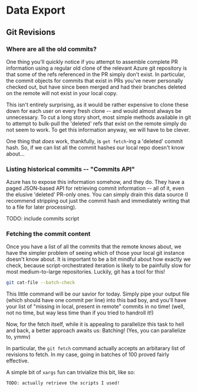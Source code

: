# Data Export

## Git Revisions

### Where are all the old commits?

One thing you'll quickly notice if you attempt to assemble complete PR
information using a regular old clone of the relevant Azure git repository is
that some of the refs referenced in the PR simply don't exist. In particular,
the commit objects for commits that exist in PRs you've never personally checked
out, but have since been merged and had their branches deleted on the remote
will not exist in your local copy.

This isn't entirely surprising, as it would be rather expensive to clone these
down for each user on every fresh clone -- and would almost always be
unnecessary. To cut a long story short, most simple methods available in git to
attempt to bulk-pull the 'deleted' refs that exist on the remote simply do not
seem to work. To get this information anyway, we will have to be clever.

One thing that _does_ work, thankfully, is `get fetch`-ing a 'deleted' commit
hash. So, if we can list all the commit hashes our local repo doesn't know
about...

### Listing historical commits -- "Commits API"

Azure has to expose this information somehow, and they do. They have a paged
JSON-based API for retrieving commit information -- all of it, even the elusive
'deleted' PR-only ones. You can simply drain this data source (I recommend
stripping out just the commit hash and immediately writing that to a file for
later processing).

TODO: include commits script

### Fetching the commit content

Once you have a list of all the commits that the remote knows about, we have the
simpler problem of seeing which of those your local git instance doesn't know
about. It is important to be a bit mindful about how exactly we check, because
script-orchestrated iteration is likely to be painfully slow for most
medium-to-large repositories. Luckily, git has a tool for this!

```bash
git cat-file --batch-check
```

This little command will be our savior for today. Simply pipe your output file
(which should have one commit per line) into this bad boy, and you'll have your
list of "missing in local, present in remote" commits in no time! (well, not no
time, but way less time than if you tried to handroll it!)

Now, for the fetch itself, while it is appealing to parallelize this task to
hell and back, a better approach awaits us: Batching! (Yes, you can parallelize
to, ymmv)

In particular, the `git fetch` command actually accepts an arbitarary list of
revisions to fetch. In my case, going in batches of 100 proved fairly effective.

A simple bit of `xargs` fun can trivialize this bit, like so:

```
TODO: actually retrieve the scripts I used!
```
